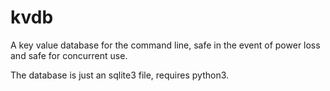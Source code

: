 # kvdb
A key value database for the command line, safe in the event of power loss and safe for concurrent use.

The database is just an sqlite3 file, requires python3.

